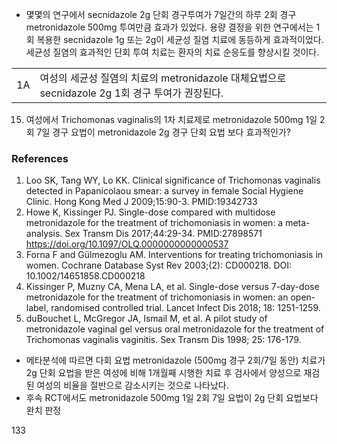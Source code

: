 - 몇몇의 연구에서 secnidazole 2g 단회 경구투여가 7일간의 하루 2회 경구 metronidazole 500mg 투여만큼 효과가 있었다. 용량 결정을 위한 연구에서는 1회 복용한 secnidazole 1g 또는 2g이 세균성 질염 치료에 동등하게 효과적이었다. 세균성 질염의 효과적인 단회 투여 치료는 환자의 치료 순응도를 향상시킬 것이다.

| | |
|---|---|
| 1A | 여성의 세균성 질염의 치료의 metronidazole 대체요법으로 secnidazole 2g 1회 경구 투여가 권장된다. |

15. 여성에서 Trichomonas vaginalis의 1차 치료제로 metronidazole 500mg 1일 2회 7일 경구 요법이 metronidazole 2g 경구 단회 요법 보다 효과적인가?

### References

1.  Loo SK, Tang WY, Lo KK. Clinical significance of Trichomonas vaginalis detected in Papanicolaou smear: a survey in female Social Hygiene Clinic. Hong Kong Med J 2009;15:90-3. PMID:19342733
2.  Howe K, Kissinger PJ. Single-dose compared with multidose metronidazole for the treatment of trichomoniasis in women: a meta-analysis. Sex Transm Dis 2017;44:29-34. PMID:27898571 https://doi.org/10.1097/OLQ.0000000000000537
3.  Forna F and Gülmezoglu AM. Interventions for treating trichomoniasis in women. Cochrane Database Syst Rev 2003;(2): CD000218. DOI: 10.1002/14651858.CD000218
4.  Kissinger P, Muzny CA, Mena LA, et al. Single-dose versus 7-day-dose metronidazole for the treatment of trichomoniasis in women: an open-label, randomised controlled trial. Lancet Infect Dis 2018; 18: 1251-1259.
5.  duBouchet L, McGregor JA, Ismail M, et al. A pilot study of metronidazole vaginal gel versus oral metronidazole for the treatment of Trichomonas vaginalis vaginitis. Sex Transm Dis 1998; 25: 176-179.

- 메타분석에 따르면 다회 요법 metronidazole (500mg 경구 2회/7일 동안) 치료가 2g 단회 요법을 받은 여성에 비해 1개월째 시행한 치료 후 검사에서 양성으로 재검된 여성의 비율을 절반으로 감소시키는 것으로 나타났다.
- 후속 RCT에서도 metronidazole 500mg 1일 2회 7일 요법이 2g 단회 요법보다 완치 판정

<PAGE>133